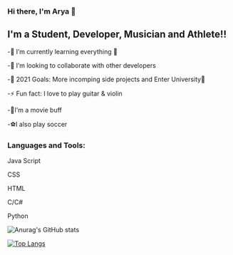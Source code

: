 ### Hi there, I'm Arya 👋



## I'm a Student, Developer, Musician and Athlete!!
-🌱 I’m currently learning everything 🤣

-👯 I’m looking to collaborate with other developers

-🥅 2021 Goals: More incomping side projects and Enter University🤞

-⚡ Fun fact: I love to play guitar & violin

-🎥I'm a movie buff

-⚽I also play soccer



### Languages and Tools:

Java Script

CSS

HTML

C/C#

Python


![Anurag's GitHub stats](https://github-readme-stats.vercel.app/api?username=Ary4-alt&show_icons=true&theme=radical)

[![Top Langs](https://github-readme-stats.vercel.app/api/top-langs/?username=Ary4-alt)](https://github.com/anuraghazra/github-readme-stats)


